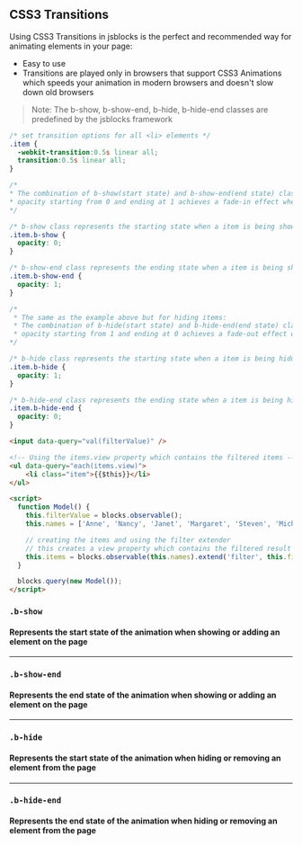 ## CSS3 Transitions

Using CSS3 Transitions in jsblocks is the perfect and recommended way for animating elements in your page:
* Easy to use
* Transitions are played only in browsers that support CSS3 Animations which speeds your animation in modern browsers and doesn't slow down old browsers

> Note: The b-show, b-show-end, b-hide, b-hide-end classes are predefined by the jsblocks framework

```css
/* set transition options for all <li> elements */
.item {
  -webkit-transition:0.5s linear all;
  transition:0.5s linear all;
}

/*
* The combination of b-show(start state) and b-show-end(end state) classes with
* opacity starting from 0 and ending at 1 achieves a fade-in effect when filtering
*/

/* b-show class represents the starting state when a item is being showed */
.item.b-show {
  opacity: 0;
}

/* b-show-end class represents the ending state when a item is being showed */
.item.b-show-end {
  opacity: 1;
}

/*
 * The same as the example above but for hiding items:
 * The combination of b-hide(start state) and b-hide-end(end state) classes with
 * opacity starting from 1 and ending at 0 achieves a fade-out effect when filtering.
*/

/* b-hide class represents the starting state when a item is being hidden */
.item.b-hide {
  opacity: 1;
}

/* b-hide-end class represents the ending state when a item is being hidden */
.item.b-hide-end {
  opacity: 0;
}
```

```html
<input data-query="val(filterValue)" />

<!-- Using the items.view property which contains the filtered items -->
<ul data-query="each(items.view)">
    <li class="item">{{$this}}</li>
</ul>

<script>
  function Model() {
    this.filterValue = blocks.observable();
    this.names = ['Anne', 'Nancy', 'Janet', 'Margaret', 'Steven', 'Michael', 'Laura'];

    // creating the items and using the filter extender
    // this creates a view property which contains the filtered result
    this.items = blocks.observable(this.names).extend('filter', this.filterValue);
  }

  blocks.query(new Model());
</script>
```

### `.b-show`
#### Represents the start state of the animation when showing or adding an element on the page

---

### `.b-show-end`
#### Represents the end state of the animation when showing or adding an element on the page

---

### `.b-hide`
#### Represents the start state of the animation when hiding or removing an element from the page

---

### `.b-hide-end`
#### Represents the end state of the animation when hiding or removing an element from the page
